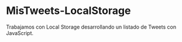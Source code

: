 # MisTweets-LocalStorage
Trabajamos con Local Storage desarrollando un listado de Tweets con JavaScript.
